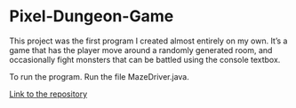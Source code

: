 # Pixel-Dungeon-Game

This project was the first program I created almost entirely on my own. It’s a game that has the player move around a randomly generated room, and occasionally fight monsters that can be battled using the console textbox. 

To run the program. Run the file MazeDriver.java.

[Link to the repository](https://github.com/samuelborak/Pixel-Dungeon-Game)
